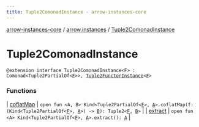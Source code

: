 ```yaml
---
title: Tuple2ComonadInstance - arrow-instances-core
---
```


[arrow-instances-core](../../index.html) / [arrow.instances](../index.html) / [Tuple2ComonadInstance](./index.html)

# Tuple2ComonadInstance

`@extension interface Tuple2ComonadInstance<F> : Comonad<Tuple2PartialOf<`[`F`](index.html#F)`>>, `[`Tuple2FunctorInstance`](../-tuple2-functor-instance/index.html)`<`[`F`](index.html#F)`>`

### Functions

| [coflatMap](coflat-map.html) | `open fun <A, B> Kind<Tuple2PartialOf<`[`F`](index.html#F)`>, `[`A`](coflat-map.html#A)`>.coflatMap(f: (Kind<Tuple2PartialOf<`[`F`](index.html#F)`>, `[`A`](coflat-map.html#A)`>) -> `[`B`](coflat-map.html#B)`): Tuple2<`[`F`](index.html#F)`, `[`B`](coflat-map.html#B)`>` |
| [extract](extract.html) | `open fun <A> Kind<Tuple2PartialOf<`[`F`](index.html#F)`>, `[`A`](extract.html#A)`>.extract(): `[`A`](extract.html#A) |

